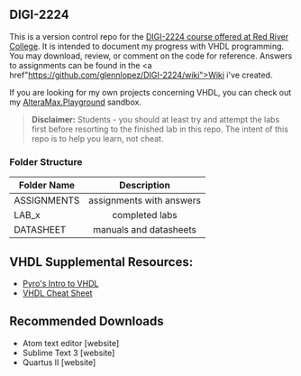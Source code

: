 <!-- https://github.com/adam-p/markdown-here/wiki/Markdown-Cheatsheet -->

DIGI-2224
---------

This is a version control repo for the <u>DIGI-2224 course offered at Red River College</u>. It is intended to document my progress with VHDL programming. You may download, review, or comment on the code for reference. Answers to assignments can be found in the <a href"https://github.com/glennlopez/DIGI-2224/wiki">Wiki</a> i've created.

If you are looking for my own projects concerning VHDL, you can check out my <a href="https://github.com/glennlopez/AlteraMax.Playground">AlteraMax.Playground</a> sandbox.

> <b>Disclaimer:</b> Students - you should at least try and attempt the labs first before resorting to the finished lab in this repo. The intent of this repo is to help you learn, not cheat.

### Folder Structure

| Folder Name | Description              |
|-------------|:------------------------:|
| ASSIGNMENTS | assignments with answers |
| LAB_x       |      completed labs       |
| DATASHEET   |  manuals and datasheets  |

VHDL Supplemental Resources:
----------------------------
<ul>
   <li><a href="http://www.pyroelectro.com/edu/fpga/">Pyro's Intro to VHDL</a></li>
   <li><a href="https://courseware.ee.calpoly.edu/cpe-169/Misc_stuff/cheat_sheet.pdf">VHDL Cheat Sheet</a></li>
</ul>


Recommended Downloads
----------------------
- Atom text editor [website]
- Sublime Text 3 [website]
- Quartus II [website]
